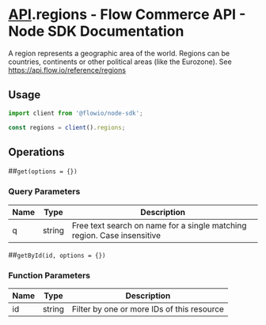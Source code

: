 # [API](README.md).regions - Flow Commerce API - Node SDK Documentation

A region represents a geographic area of the world. Regions can be countries, continents or other political areas (like the Eurozone). See https://api.flow.io/reference/regions

## Usage

```JavaScript
import client from '@flowio/node-sdk';

const regions = client().regions;
```

## Operations

##`get(options = {})`


### Query Parameters

| Name  | Type | Description |
| ---- | ---- | ---- |
| q | string | Free text search on name for a single matching region. Case insensitive |

##`getById(id, options = {})`

### Function Parameters

| Name  | Type | Description |
| ---- | ---- | ---- |
| id | string | Filter by one or more IDs of this resource |


